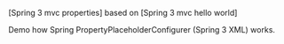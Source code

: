 

[Spring 3 mvc properties] based on [Spring 3 mvc hello world]

Demo how  Spring PropertyPlaceholderConfigurer (Spring 3 XML) works.